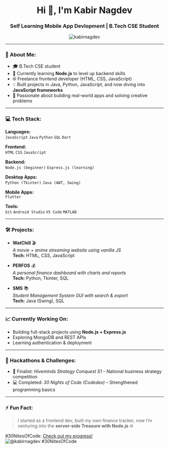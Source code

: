 <h1 align="center">Hi 👋, I'm Kabir Nagdev</h1>
<h3 align="center"> Self Learning Mobile App Devlopment | B.Tech CSE Student</h3>

<p align="center">
  <img src="https://komarev.com/ghpvc/?username=kabirnagdev&label=Profile%20views&color=0e75b6&style=flat" alt="kabirnagdev" />
</p>

---

### 💫 About Me:
- 🎓 B.Tech CSE student 
- 🔨 Currently learning **Node.js** to level up backend skills  
- 🌐 Freelance frontend developer (HTML, CSS, JavaScript)  
- 💡 Built projects in Java, Python, JavaScript, and now diving into **JavaScript frameworks**  
- 🧠 Passionate about building real-world apps and solving creative problems  

---

### 💻 Tech Stack:

**Languages:**  
`JavaScript` `Java` `Python` `SQL` `Dart`  

**Frontend:**  
`HTML` `CSS` `JavaScript`  

**Backend:**  
`Node.js (beginner)` `Express.js (learning)`  

**Desktop Apps:**  
`Python (Tkinter)` `Java (AWT, Swing)`  

**Mobile Apps:**  
`Flutter`  

**Tools:**  
`Git` `Android Studio` `VS Code` `MATLAB`  

---

### 🛠️ Projects:

- **WatChill** 🎬  
  _A movie + anime streaming website using vanilla JS_  
  **Tech:** HTML, CSS, JavaScript

- **PERFOS** 💰  
  _A personal finance dashboard with charts and reports_  
  **Tech:** Python, Tkinter, SQL

- **SMS** 📚  
  _Student Management System GUI with search & export_  
  **Tech:** Java (Swing), SQL

---

### 📈 Currently Working On:
- Building full-stack projects using **Node.js + Express.js**
- Exploring MongoDB and REST APIs
- Learning authentication & deployment

---

### 🧩 Hackathons & Challenges:
- 🧠 Finalist: *Hiveminds Strategy Conquest S1* – National business strategy competition  
- 💻 Completed: *30 Nights of Code (Codedex)* – Strengthened programming basics


---

### ⚡ Fun Fact:
> I started as a frontend dev, built my own finance tracker, now I’m venturing into the **server-side Treasure with Node.js** 🌐


  #30NitesOfCode: [Check out my progress!](https://www.codedex.io/@kabirnagdev/30-nites-of-code)  
  ![@kabirnagdev #30NitesOfCode](https://www.codedex.io/api/petStatus?user=kabirnagdev)
